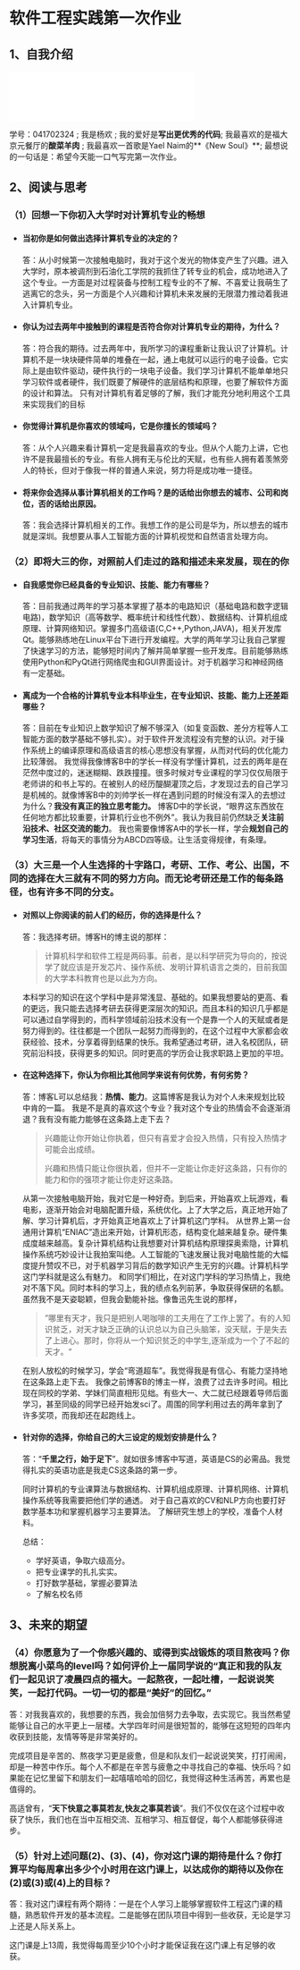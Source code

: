 # 软件工程实践第一次作业

## 1、自我介绍

<embed frameborder="no" border="0" marginwidth="0" marginheight="0" width=330 height=88 src='//music.163.com/outchain/player?type=2&id=3852042&auto=0&height=66'></embed>

学号：041702324 ; 我是杨欢 ; 我的爱好是**写出更优秀的代码**; 我最喜欢的是福大京元餐厅的**酸菜羊肉** ; 我最喜欢一首歌是Yael Naim的**《New Soul》**; 最想说的一句话是：希望今天能一口气写完第一次作业。

## 2、阅读与思考

### **（1）回想一下你初入大学时对计算机专业的畅想**

- #### 当初你是如何做出选择计算机专业的决定的？

  答：从小时候第一次接触电脑时，我对于这个发光的物体变产生了兴趣。进入大学时，原本被调剂到石油化工学院的我抓住了转专业的机会，成功地进入了这个专业。一方面是对过程装备与控制工程专业的不了解、不喜爱让我萌生了逃离它的念头，另一方面是个人兴趣和计算机未来发展的无限潜力推动着我进入计算机专业。

- #### 你认为过去两年中接触到的课程是否符合你对计算机专业的期待，为什么？

  答：符合我的期待。过去两年中，我所学习的课程重新让我认识了计算机。计算机不是一块块硬件简单的堆叠在一起，通上电就可以运行的电子设备。它实际上是由软件驱动，硬件执行的一块电子设备。我们学习计算机不能单单地只学习软件或者硬件，我们既要了解硬件的底层结构和原理，也要了解软件方面的设计和算法。  		只有对计算机有着足够的了解，我们才能充分地利用这个工具来实现我们的目标

- #### 你觉得计算机是你喜欢的领域吗，它是你擅长的领域吗？

  答：从个人兴趣来看计算机一定是我最喜欢的专业。但从个人能力上讲，它也许不是我最擅长的专业。有些人拥有无与伦比的天赋，也有些人拥有着羡煞旁人的特长，但对于像我一样的普通人来说，努力将是成功唯一捷径。

- #### 将来你会选择从事计算机相关的工作吗？是的话给出你想去的城市、公司和岗位，否的话给出原因。

  答：我会选择计算机相关的工作。我想工作的是公司是华为，所以想去的城市就是深圳。我想要从事人工智能方面的计算机视觉和自然语言处理方向。

### **（2）即将大三的你，对照前人们走过的路和描述未来发展，现在的你**

- #### 自我感觉你已经具备的专业知识、技能、能力有哪些？

  答：目前我通过两年的学习基本掌握了基本的电路知识（基础电路和数字逻辑电路)，数学知识（高等数学、概率统计和线性代数）、数据结构、计算机组成原理、计算网络知识。掌握多门高级语(C,C++,Python,JAVA)，相关开发库Qt。能够熟练地在Linux平台下进行开发编程。大学的两年学习让我自己掌握了快速学习的方法，能够短时间内了解并简单掌握一些开发库。目前能够熟练使用Python和PyQt进行网络爬虫和GUI界面设计。对于机器学习和神经网络有一定基础。

- #### 离成为一个合格的计算机专业本科毕业生，在专业知识、技能、能力上还差距哪些？

  答：目前在专业知识上数学知识了解不够深入（如复变函数、差分方程等人工智能方面的数学基础不够扎实）。对于软件开发流程没有完整的认识。对于操作系统上的编译原理和高级语言的核心思想没有掌握，从而对代码的优化能力比较薄弱。																																	 		我觉得我像博客B中的学长一样没有学懂计算机，过去的两年是在茫然中度过的，迷迷糊糊、跌跌撞撞。很多时候对专业课程的学习仅仅局限于老师讲的和书上写的。在被别人的经历醍醐灌顶之后，才发现过去的自己学习是机械的。就像博客B中的刘帅学长一样在遇到问题的时候没有深入的去想过为什么？**我没有真正的独立思考能力。**																																								 		博客D中的学长说，“眼界这东西放在任何地方都比较重要，计算机行业也不例外”。我认为我目前仍然缺乏**关注前沿技术、社区交流的能力**。																												        		我也需要像博客A中的学长一样，学会**规划自己的学习生活**，将每天的事情分为ABCD四等级。让生活变得规律，有条理。

### **（3）大三是一个人生选择的十字路口，考研、工作、考公、出国，不同的选择在大三就有不同的努力方向。而无论考研还是工作的每条路径，也有许多不同的分支。**

- #### 对照以上你阅读的前人们的经历，你的选择是什么？

  答：我选择考研。博客H的博主说的那样：

  > 计算机科学和软件工程是两码事。前者，是以科学研究为导向的，按说学了就应该是开发芯片、操作系统、发明计算机语言之类的，目前我国的大学本科教育也是以此为方向。

  ​		本科学习的知识在这个学科中是非常浅显、基础的。如果我想要站的更高、看的更远，我只能去选择考研去获得更深层次的知识。而且本科的知识几乎都是可以通过自学得到的，而科学领域前沿技术没有一个是靠一个人的天赋或者是努力得到的。往往都是一个团队一起努力而得到的，在这个过程中大家都会收获经验、技术，分享着得到结果的快乐。我希望通过考研，进入名校团队，研究前沿科技，获得更多的知识。同时更高的学历会让我求职路上更加的平坦。

- #### 在这种选择下，你认为你相比其他同学来说有何优势，有何劣势？

  答：博客L可以总结我：**热情、能力**。这篇博客是我认为对个人未来规划比较中肯的一篇。                              我是不是真的喜欢这个专业？我对这个专业的热情会不会逐渐消退？我有没有能力能够在这条路上走下去？

  > 兴趣能让你开始让你执着，但只有喜爱才会投入热情，只有投入热情才可能会出成绩。
  >
  > 兴趣和热情只能让你很执着，但并不一定能让你走好这条路，只有你的能力和你的强项才能让你走好这条路。

  从第一次接触电脑开始，我对它是一种好奇。到后来，开始喜欢上玩游戏，看电影，逐渐开始会对电脑配置升级，系统优化。上了大学之后，真正地开始了解、学习计算机后，才开始真正地喜欢上了计算机这门学科。 		从世界上第一台通用计算机“ENIAC”造出来开始，计算机形态，结构变化越来越复杂。硬件集成度越来越高。复杂计算机结构让我想要对计算机结构原理探奥索隐，计算机操作系统巧妙设计让我拍案叫绝。人工智能的飞速发展让我对电脑性能的大幅度提升赞叹不已，对于机器学习背后的数学知识产生无穷的兴趣。计算机科学这门学科就是这么有魅力。																															  		和同学们相比，在对这门学科的学习热情上，我绝对不落下风。同时本科的学习上，我的绩点名列前茅，争取获得保研的名额。																																				       虽然我不是天姿聪颖，但我会勤能补拙。像鲁迅先生说的那样，

  > ”哪里有天才，我只是把别人喝咖啡的工夫用在了工作上罢了。有的人知识贫乏，对天才缺乏正确的认识总以为自己头脑笨，没天赋，于是失去了上进心。那时，你将从一个知识贫乏的中学生,逐渐成为一个了不起的天才。“

  在别人放松的时候学习，学会“弯道超车”。我觉得我是有信心、有能力坚持地在这条路上走下去。                                                                                                          		我像之前博客B的博主一样，浪费了过去许多时间。相比现在同校的学弟、学妹们简直相形见绌。有些大一、大二就已经跟着导师后面学习，甚至同级的同学已经开始发sci了。周围的同学利用过去的两年拿到了许多奖项，而我却还在起跑线上。

- #### 针对你的选择，你给自己的大三设定的规划安排是什么？

  答：“**千里之行，始于足下**”。就如很多博客中写道，英语是CS的必需品。我觉得扎实的英语功底是我走CS这条路的第一步。           																									                     		

  ​		同时计算机的专业课算法与数据结构、计算机组成原理、计算机网络、计算机操作系统等我需要把他们学的通透。																															  										  		对于自己喜欢的CV和NLP方向也要打好数学基本功和掌握机器学习主要算法。                                            		了解研究生想上的学校，准备个人材料。

  总结：

  - 学好英语，争取六级高分。
  - 把专业课学的扎扎实实。
  - 打好数学基础，掌握必要算法
  - 了解名校名师

## 3、未来的期望

### **（4）你愿意为了一个你感兴趣的、或得到实战锻炼的项目熬夜吗？你想脱离小菜鸟的level吗？如何评价上一届同学说的“真正和我的队友们一起见识了凌晨四点的福大。一起熬夜，一起吐槽，一起说说笑笑，一起打代码。一切一切的都是“美好”的回忆。”**

​	答：对我我喜欢的，我想要的东西，我会加倍努力去争取，去实现它。我当然希望能够让自己的水平更上一层楼。大学四年时间是很短暂的，能够在这短短的四年内收获到技能，友情等等是非常美好的。

​		完成项目是辛苦的、熬夜学习更是疲惫，但是和队友们一起说说笑笑，打打闹闹，却是一种苦中作乐。每个人不都是在辛苦与疲惫之中寻找自己的幸福、快乐吗？如果能在记忆里留下和朋友们一起嘻嘻哈哈的回忆，我觉得这种生活再苦，再累也是值得的。

​		高适曾有，“**天下快意之事莫若友,快友之事莫若谈**”。我们不仅仅在这个过程中收获了快乐，我们也在当中互相交流、互相学习、相互督促，每个人都能够获得进步。

### **（5）针对上述问题(2)、(3)、(4)，你对这门课的期待是什么？你打算平均每周拿出多少个小时用在这门课上，以达成你的期待以及你在(2)或(3)或(4)上的目标？**

​	答：我对这门课程有两个期待：一是在个人学习上能够掌握软件工程这门课的精髓，熟悉软件开发的基本流程。二是能够在团队项目中得到一些收获，无论是学习上还是人际关系上。

​		这门课是上13周，我觉得每周至少10个小时才能保证我在这门课上有足够的收获。